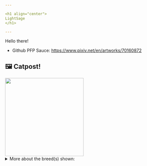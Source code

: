 ```yaml
---

<h1 align="center">
LightSage
</h1>

---
```


Hello there!


- Github PFP Sauce: https://www.pixiv.net/en/artworks/70160872


## 🖼️ Catpost!

<sub>
    <img src="https://cdn2.thecatapi.com/images/G-zFLupdX.jpg" height="256">
</sub>


<details>
<summary>More about the breed(s) shown:</summary>

Breed: Scottish Fold

Description: The Scottish Fold is a sweet, charming breed. She is an easy cat to live with and to care for. She is affectionate and is comfortable with all members of her family. Her tail should be handled gently. Folds are known for sleeping on their backs, and for sitting with their legs stretched out and their paws on their belly. This is called the "Buddha Position".

Links:
<ul>
  <li>CFA http://cfa.org/Breeds/BreedsSthruT/ScottishFold.aspx</li>
  <li>Wikipedia https://en.wikipedia.org/wiki/Scottish_Fold</li>
</ul> 

</details>
